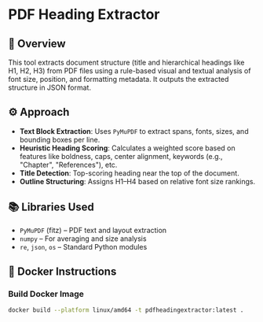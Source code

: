 # PDF Heading Extractor

## 🧠 Overview

This tool extracts document structure (title and hierarchical headings like H1, H2, H3) from PDF files using a rule-based visual and textual analysis of font size, position, and formatting metadata. It outputs the extracted structure in JSON format.

## ⚙️ Approach

- **Text Block Extraction**: Uses `PyMuPDF` to extract spans, fonts, sizes, and bounding boxes per line.
- **Heuristic Heading Scoring**: Calculates a weighted score based on features like boldness, caps, center alignment, keywords (e.g., "Chapter", "References"), etc.
- **Title Detection**: Top-scoring heading near the top of the document.
- **Outline Structuring**: Assigns H1–H4 based on relative font size rankings.

## 📚 Libraries Used

- `PyMuPDF` (fitz) – PDF text and layout extraction
- `numpy` – For averaging and size analysis
- `re`, `json`, `os` – Standard Python modules

## 🐳 Docker Instructions

### Build Docker Image

```bash
docker build --platform linux/amd64 -t pdfheadingextractor:latest .
